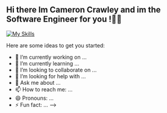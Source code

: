 ## Hi there Im Cameron Crawley and im the Software Engineer for you !👋😄


[![My Skills](https://skillicons.dev/icons?i=js,nodejs,html,css,mongodb,appwrite,vscode,npm)](https://skillicons.dev)


Here are some ideas to get you started:

- 🔭 I’m currently working on ...
- 🌱 I’m currently learning ...
- 👯 I’m looking to collaborate on ...
- 🤔 I’m looking for help with ...
- 💬 Ask me about ...
- 📫 How to reach me: ...
- 😄 Pronouns: ...
- ⚡ Fun fact: ...
-->
